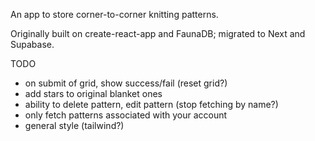 An app to store corner-to-corner knitting patterns.

Originally built on create-react-app and FaunaDB; migrated to Next and Supabase.

TODO

- on submit of grid, show success/fail (reset grid?)
- add stars to original blanket ones
- ability to delete pattern, edit pattern (stop fetching by name?)
- only fetch patterns associated with your account
- general style (tailwind?)
